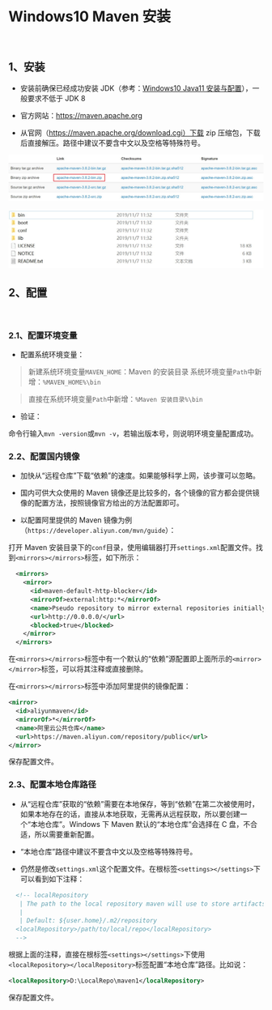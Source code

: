 # Windows10 Maven 安装

<br/>

## 1、安装

- 安装前确保已经成功安装 JDK（参考：[Windows10 Java11 安装与配置](https://yyscyber.github.io/development-environment-and-tools/6d1da0cd-3e0d-46cc-98f6-8701be0a397e)），一般要求不低于 JDK 8

- 官方网站：https://maven.apache.org

- 从官网（https://maven.apache.org/download.cgi）下载 zip 压缩包，下载后直接解压。路径中建议不要含中文以及空格等特殊符号。

![64c4a059-eb8c-4e0e-be1a-ab83cd0a072f](image/64c4a059-eb8c-4e0e-be1a-ab83cd0a072f.jpg)

![6b3cc367-1eb1-4bb4-8fed-223dff3fc091](image/6b3cc367-1eb1-4bb4-8fed-223dff3fc091.jpg)



## 2、配置

<br/>

### 2.1、配置环境变量

- 配置系统环境变量：

> 新建系统环境变量`MAVEN_HOME`：Maven 的安装目录
系统环境变量`Path`中新增：`%MAVEN_HOME%\bin`

> 直接在系统环境变量`Path`中新增：`%Maven 安装目录%\bin`

- 验证：

命令行输入`mvn -version`或`mvn -v`，若输出版本号，则说明环境变量配置成功。



### 2.2、配置国内镜像

- 加快从“远程仓库”下载“依赖”的速度。如果能够科学上网，该步骤可以忽略。

- 国内可供大众使用的 Maven 镜像还是比较多的，各个镜像的官方都会提供镜像的配置方法，按照镜像官方给出的方法配置即可。

- 以配置阿里提供的 Maven 镜像为例（`https://developer.aliyun.com/mvn/guide`）：

打开 Maven 安装目录下的`conf`目录，使用编辑器打开`settings.xml`配置文件。找到`<mirrors></mirrors>`标签，如下所示：

```xml
  <mirrors>
    <mirror>
      <id>maven-default-http-blocker</id>
      <mirrorOf>external:http:*</mirrorOf>
      <name>Pseudo repository to mirror external repositories initially using HTTP.</name>
      <url>http://0.0.0.0/</url>
      <blocked>true</blocked>
    </mirror>
  </mirrors>
```

在`<mirrors></mirrors>`标签中有一个默认的“依赖”源配置即上面所示的`<mirror></mirror>`标签，可以将其注释或直接删除。

在`<mirrors></mirrors>`标签中添加阿里提供的镜像配置：

```xml
<mirror>
  <id>aliyunmaven</id>
  <mirrorOf>*</mirrorOf>
  <name>阿里云公共仓库</name>
  <url>https://maven.aliyun.com/repository/public</url>
</mirror>
```

保存配置文件。



### 2.3、配置本地仓库路径

- 从“远程仓库”获取的“依赖”需要在本地保存，等到“依赖”在第二次被使用时，如果本地存在的话，直接从本地获取，无需再从远程获取，所以要创建一个“本地仓库”。Windows 下 Maven 默认的“本地仓库”会选择在 C 盘，不合适，所以需要重新配置。

- “本地仓库”路径中建议不要含中文以及空格等特殊符号。

- 仍然是修改`settings.xml`这个配置文件。在根标签`<settings></settings>`下可以看到如下注释：

```xml
  <!-- localRepository
   | The path to the local repository maven will use to store artifacts.
   |
   | Default: ${user.home}/.m2/repository
  <localRepository>/path/to/local/repo</localRepository>
  -->
```

根据上面的注释，直接在根标签`<settings></settings>`下使用`<localRepository></localRepository>`标签配置“本地仓库”路径。比如说：

```xml
<localRepository>D:\LocalRepo\maven1</localRepository>
```

保存配置文件。

